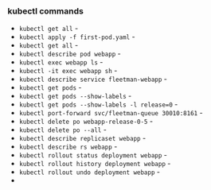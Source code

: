 ### kubectl commands

- `kubectl get all` -
- `kubectl apply -f first-pod.yaml` -
- `kubectl get all` -
- `kubectl describe pod webapp` -
- `kubectl exec webapp ls` -
- `kubectl -it exec webapp sh` -
- `kubectl describe service fleetman-webapp` - 
- `kubectl get pods` -
- `kubectl get pods --show-labels` -
- `kubectl get pods --show-labels -l release=0` - 
- `kubectl port-forward svc/fleetman-queue 30010:8161` - 
- `kubectl delete po webapp-release-0-5` -
- `kubectl delete po --all` -
- `kubectl describe replicaset webapp` -
- `kubectl describe rs webapp` -
- `kubectl rollout status deployment webapp` - 
- `kubectl rollout history deployment webapp` - 
- `kubectl rollout undo deployment webapp` - 
- 
